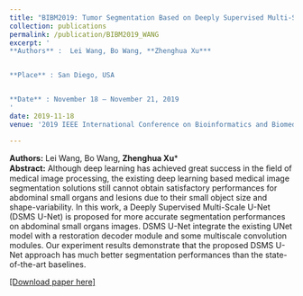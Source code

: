 ```yaml
---
title: "BIBM2019: Tumor Segmentation Based on Deeply Supervised Multi-Scale U-Net"
collection: publications
permalink: /publication/BIBM2019_WANG
excerpt: '
**Authors** :  Lei Wang, Bo Wang, **Zhenghua Xu***


**Place** : San Diego, USA


**Date** : November 18 – November 21, 2019
'
date: 2019-11-18
venue: '2019 IEEE International Conference on Bioinformatics and Biomedicine (IEEE BIBM 2019), (CCF Rank B, Acceptance rate: 18%)'

---
```

**Authors:** Lei Wang, Bo Wang, **Zhenghua Xu***  
**Abstract:** Although deep learning has achieved great success in the ﬁeld of medical image processing, the existing deep learning based medical image segmentation solutions still cannot obtain satisfactory performances for abdominal small organs and lesions due to their small object size and shape-variability. In this work, a Deeply Supervised Multi-Scale U-Net (DSMS U-Net) is proposed for more accurate segmentation performances on abdominal small organs images. DSMS U-Net integrate the existing UNet model with a restoration decoder module and some multiscale convolution modules. Our experiment results demonstrate that the proposed DSMS U-Net approach has much better segmentation performances than the state-of-the-art baselines.

[[Download paper here]](http://zhx-hebut.github.io/files/BIBM2019WANG.pdf)
